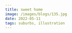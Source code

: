```yaml
---
title: sweet home
image: /images/blogs/135.jpg
date: 2022-05-11
tags: suburbs, illustration
---
```

